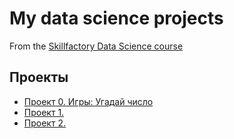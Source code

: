 # My data science projects
From the [Skillfactory Data Science course](https://lms.skillfactory.ru/data-scientist)

## Проекты

* [Проект 0. Игры: Угадай число](https://github.com/A1eksandraa/game_sf_data_science/tree/main/Project_0)
* [Проект 1. ]( )
* [Проект 2. ]( )